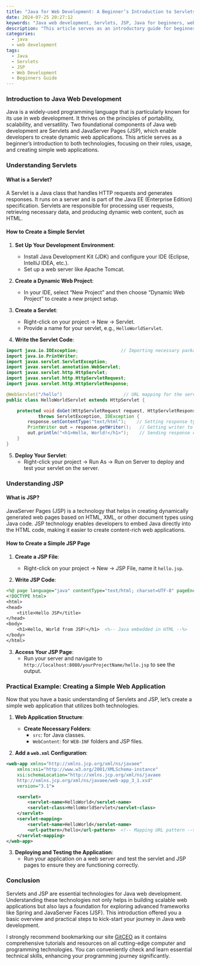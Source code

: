 ```yaml
---
title: "Java for Web Development: A Beginner’s Introduction to Servlets and JSP"
date: 2024-07-25 20:27:12
keywords: "Java web development, Servlets, JSP, Java for beginners, web application development tutorial"
description: "This article serves as an introductory guide for beginners to understand Java web development using Servlets and JSP (JavaServer Pages). It covers the fundamental concepts, detailed steps on how to set up a servlet-based web application, and an example project to illustrate practical usage. Aimed at aspiring developers, this guide provides a comprehensive overview of the technologies involved, making the process smoother and more intuitive. By the end of this article, readers will gain a solid foundation in Java web technologies and will be well on their way to building functional web applications using Java Servlets and JSP."
categories:
  - java
  - web development
tags:
  - Java
  - Servlets
  - JSP
  - Web Development
  - Beginners Guide
---
```


### Introduction to Java Web Development

Java is a widely-used programming language that is particularly known for its use in web development. It thrives on the principles of portability, scalability, and versatility. Two foundational components of Java web development are Servlets and JavaServer Pages (JSP), which enable developers to create dynamic web applications. This article serves as a beginner’s introduction to both technologies, focusing on their roles, usage, and creating simple web applications. 

<!-- more -->

### Understanding Servlets

#### What is a Servlet?

A Servlet is a Java class that handles HTTP requests and generates responses. It runs on a server and is part of the Java EE (Enterprise Edition) specification. Servlets are responsible for processing user requests, retrieving necessary data, and producing dynamic web content, such as HTML.

#### How to Create a Simple Servlet

1. **Set Up Your Development Environment**:
   - Install Java Development Kit (JDK) and configure your IDE (Eclipse, IntelliJ IDEA, etc.).
   - Set up a web server like Apache Tomcat.

2. **Create a Dynamic Web Project**:
   - In your IDE, select “New Project” and then choose “Dynamic Web Project” to create a new project setup.

3. **Create a Servlet**:
   - Right-click on your project -> New -> Servlet.
   - Provide a name for your servlet, e.g., `HelloWorldServlet`.

4. **Write the Servlet Code**:
```java
import java.io.IOException;                // Importing necessary packages
import java.io.PrintWriter;        
import javax.servlet.ServletException;     
import javax.servlet.annotation.WebServlet;  
import javax.servlet.http.HttpServlet;       
import javax.servlet.http.HttpServletRequest;   
import javax.servlet.http.HttpServletResponse; 

@WebServlet("/hello")                       // URL mapping for the servlet
public class HelloWorldServlet extends HttpServlet { 

    protected void doGet(HttpServletRequest request, HttpServletResponse response)
            throws ServletException, IOException { 
        response.setContentType("text/html");    // Setting response type
        PrintWriter out = response.getWriter();   // Getting writer to send response
        out.println("<h1>Hello, World!</h1>");    // Sending response content
    } 
}
```

5. **Deploy Your Servlet**:
   - Right-click your project -> Run As -> Run on Server to deploy and test your servlet on the server.

### Understanding JSP

#### What is JSP?

JavaServer Pages (JSP) is a technology that helps in creating dynamically generated web pages based on HTML, XML, or other document types using Java code. JSP technology enables developers to embed Java directly into the HTML code, making it easier to create content-rich web applications.

#### How to Create a Simple JSP Page

1. **Create a JSP File**:
   - Right-click on your project -> New -> JSP File, name it `hello.jsp`.

2. **Write JSP Code**:
```jsp
<%@ page language="java" contentType="text/html; charset=UTF-8" pageEncoding="UTF-8"%>
<!DOCTYPE html>
<html>
<head>
    <title>Hello JSP</title>
</head>
<body>
    <h1>Hello, World from JSP!</h1>  <%-- Java embedded in HTML --%>
</body>
</html>
```

3. **Access Your JSP Page**:
   - Run your server and navigate to `http://localhost:8080/yourProjectName/hello.jsp` to see the output.

### Practical Example: Creating a Simple Web Application

Now that you have a basic understanding of Servlets and JSP, let’s create a simple web application that utilizes both technologies.

1. **Web Application Structure**:
   - **Create Necessary Folders**:
     - `src`: for Java classes.
     - `WebContent`: for `WEB-INF` folders and JSP files.

2. **Add a `web.xml` Configuration**:
```xml
<web-app xmlns="http://xmlns.jcp.org/xml/ns/javaee"
    xmlns:xsi="http://www.w3.org/2001/XMLSchema-instance"
    xsi:schemaLocation="http://xmlns.jcp.org/xml/ns/javaee 
    http://xmlns.jcp.org/xml/ns/javaee/web-app_3_1.xsd"
    version="3.1">

    <servlet>
        <servlet-name>HelloWorld</servlet-name>
        <servlet-class>HelloWorldServlet</servlet-class>
    </servlet>
    <servlet-mapping>
        <servlet-name>HelloWorld</servlet-name>
        <url-pattern>/hello</url-pattern>  <!-- Mapping URL pattern -->
    </servlet-mapping>
</web-app>
```

3. **Deploying and Testing the Application**:
   - Run your application on a web server and test the servlet and JSP pages to ensure they are functioning correctly.

### Conclusion

Servlets and JSP are essential technologies for Java web development. Understanding these technologies not only helps in building scalable web applications but also lays a foundation for exploring advanced frameworks like Spring and JavaServer Faces (JSF). This introduction offered you a basic overview and practical steps to kick-start your journey in Java web development. 

I strongly recommend bookmarking our site [GitCEO](https://gitceo.com) as it contains comprehensive tutorials and resources on all cutting-edge computer and programming technologies. You can conveniently check and learn essential technical skills, enhancing your programming journey significantly.